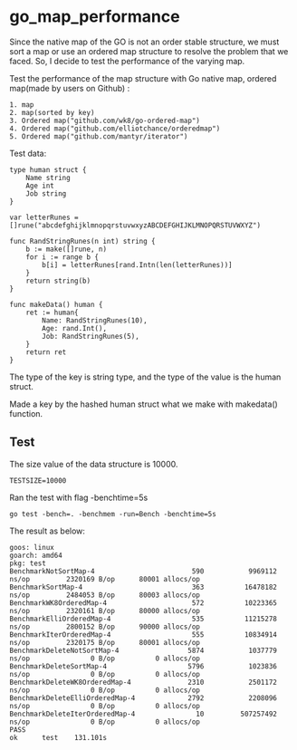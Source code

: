 # go_map_performance

Since the native map of the GO is not an order stable structure, we must sort a map or use an ordered map structure to resolve the problem that we faced.
So, I decide to test the performance of the varying map.

Test the performance of the map structure with Go native map, ordered map(made by users on Github) :
```
1. map
2. map(sorted by key)
3. Ordered map("github.com/wk8/go-ordered-map")
4. Ordered map("github.com/elliotchance/orderedmap")
5. Ordered map("github.com/mantyr/iterator")
```

Test data:
```
type human struct {
	Name string
	Age int
	Job string
}

var letterRunes = []rune("abcdefghijklmnopqrstuvwxyzABCDEFGHIJKLMNOPQRSTUVWXYZ")

func RandStringRunes(n int) string {
	b := make([]rune, n)
	for i := range b {
		b[i] = letterRunes[rand.Intn(len(letterRunes))]
	}
	return string(b)
}

func makeData() human {
	ret := human{
		Name: RandStringRunes(10),
		Age: rand.Int(),
		Job: RandStringRunes(5),
	}
	return ret
}
```

The type of the key is string type, and the type of the value is the human struct.

Made a key by the hashed human struct what we make with makedata() function.


## Test

The size value of the data structure is 10000.
```bigquery
TESTSIZE=10000
```

Ran the test with flag -benchtime=5s
```
go test -bench=. -benchmem -run=Bench -benchtime=5s
```
The result as below:
```
goos: linux
goarch: amd64
pkg: test
BenchmarkNotSortMap-4                        590           9969112 ns/op         2320169 B/op      80001 allocs/op
BenchmarkSortMap-4                           363          16478182 ns/op         2484053 B/op      80003 allocs/op
BenchmarkWK8OrderedMap-4                     572          10223365 ns/op         2320161 B/op      80000 allocs/op
BenchmarkElliOrderedMap-4                    535          11215278 ns/op         2800152 B/op      90000 allocs/op
BenchmarkIterOrderedMap-4                    555          10834914 ns/op         2320175 B/op      80001 allocs/op
BenchmarkDeleteNotSortMap-4                 5874           1037779 ns/op               0 B/op          0 allocs/op
BenchmarkDeleteSortMap-4                    5796           1023836 ns/op               0 B/op          0 allocs/op
BenchmarkDeleteWK8OrderedMap-4              2310           2501172 ns/op               0 B/op          0 allocs/op
BenchmarkDeleteElliOrderedMap-4             2792           2208096 ns/op               0 B/op          0 allocs/op
BenchmarkDeleteIterOrderedMap-4               10         507257492 ns/op               0 B/op          0 allocs/op
PASS
ok      test    131.101s
```

